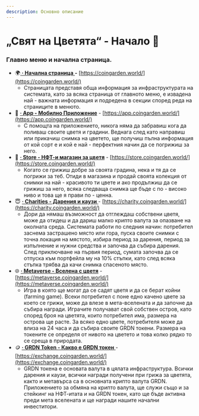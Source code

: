 ```yaml
---
description: Основно описание
---
```


# „Свят на Цветята“ - Начало 🏡

### Главно меню и начална страница.&#x20;

* 🌍[ **·   Начална страница** ](arkhitektura/kakvo-predstavlyava-sistemata.md) **-** [https://coingarden.world/](https://coingarden.world/)
  * Страницата представя обща информация за инфраструктурата на системата, като за всяка страница от главното меню,  е извадена най - важната информация и подредена в секции според реда на страниците в менюто.
* 📱 [**·   App - Мобилно Приложение**](arkhitektura/mobilno-prilozhenie-svyat-na-cvetyata-flower-world/) -                                          [https://app.coingarden.world/](https://app.coingarden.world/)
  * С помощта на приложението, никога няма да забравиш кога да поливаш своите цветя и градини. Веднага след като направиш или прикачиш снимка на цветето, ще получиш пълна информация от кой сорт е и кой е най - перфектния начин да се погрижиш за него.
* 🏪 [**·   Store - НФТ-и магазин за цветя**](arkhitektura/nft-magazin-za-cvetya/) - [https://store.coingarden.world/](https://store.coingarden.world/)
  * Когато се грижиш добре за своята градина, нека и тя да се погрижи за теб. Отиди в магазина и продай своята колекция от снимки на най - красивото ти цвете и ако продължиш да се грижиш за него, всяка следваща снимка ще бъде с по - високо ниво и това ще я прави по - ценна.
* 😇 [**·   Charities - Дарения и каузи** ](arkhitektura/dareniya-i-kauzi/)- [https://charity.coingarden.world/](https://charity.coingarden.world/)
  * Дори да нямаш възможност да отглеждаш собствени цветя, може да отидеш и да дариш малко крипто валута за опазване на околната среда. Системата работи по следния начин: потребител заснема застрашено място или гора, пуска своите снимки с точна локация на мястото, избира период за дарения, период за изпълнение и нужни средства и започва да събира дарения. След приключване на първия период, сумата започва да се отпуска към портфейла му на 10% стъпки, като след всяка стъпка трябва да качи снимка спасеното място.&#x20;
* 🌐 [**·   Metaverse - Вселена с цветя**](arkhitektura/metasvyat/) - [https://metaverse.coingarden.world/](https://metaverse.coingarden.world/)
  * Игра в която ще могат да се садят цветя и да се берат койни (farming game). Всеки потребител с поне едно качено цвете за което се грижи, може да влезе в мета-вселената и да започне да събира награди. Играчите получават свой собствен остров, като според броя на цветята, които потребител има, размера на острова ще расте. За всяко едно цвете, потребителя може да влиза на 24 часа и да събира своите GRDN токени. Размера на токените се определя от нивото на цветето и това колко рядко то се среща в природата.
* 🪙 [**·   GRDN Token - Какво е GRDN токен** ](arkhitektura/grdn-kripto-token/)- [https://exchange.coingarden.world/](https://exchange.coingarden.world/)
  * GRDN токена е основата валута в цялата инфраструктура. Всички дарения и каузи, всички награди получени при грижа за цветята, както и метавърса са в основната крипто валута GRDN. Приложението за обмяна на крипто валута, ще служи също и за стейкинг на НФТ-итата и на GRDN токен, като ще бъде активна преди мета вселената и ще награди нашите начални инвеститори.&#x20;

